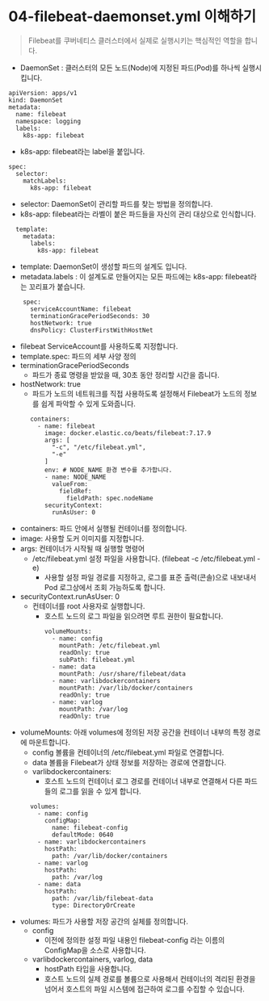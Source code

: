 # 04-filebeat-daemonset.yml 이해하기

> Filebeat를 쿠버네티스 클러스터에서 실제로 실행시키는 핵심적인 역할을 합니다.

- DaemonSet : 클러스터의 모든 노드(Node)에 지정된 파드(Pod)를 하나씩 실행시킵니다.

```YML
apiVersion: apps/v1
kind: DaemonSet
metadata:
  name: filebeat
  namespace: logging
  labels:
    k8s-app: filebeat
```
- k8s-app: filebeat라는 label을 붙입니다.

```YML
spec:
  selector:
    matchLabels:
      k8s-app: filebeat
```
- selector: DaemonSet이 관리할 파드를 찾는 방법을 정의합니다.
- k8s-app: filebeat라는 라벨이 붙은 파드들을 자신의 관리 대상으로 인식합니다.

```YML
  template:
    metadata:
      labels:
        k8s-app: filebeat
```
- template: DaemonSet이 생성할 파드의 설계도 입니다.
- metadata.labels : 이 설계도로 만들어지는 모든 파드에는 k8s-app: filebeat라는 꼬리표가 붙습니다.

```YML
    spec:
      serviceAccountName: filebeat
      terminationGracePeriodSeconds: 30
      hostNetwork: true
      dnsPolicy: ClusterFirstWithHostNet
```
- filebeat ServiceAccount를 사용하도록 지정합니다.
- template.spec: 파드의 세부 사양 정의
- terminationGracePeriodSeconds
    - 파드가 종료 명령을 받았을 때, 30초 동안 정리할 시간을 줍니다.
- hostNetwork: true
    - 파드가 노드의 네트워크를 직접 사용하도록 설정해서 Filebeat가 노드의 정보를 쉽게 파악할 수 있게 도와줍니다.

```YML
      containers:
        - name: filebeat
          image: docker.elastic.co/beats/filebeat:7.17.9
          args: [
            "-c", "/etc/filebeat.yml",
            "-e"
          ]
          env: # NODE_NAME 환경 변수를 추가합니다.
          - name: NODE_NAME
            valueFrom:
              fieldRef:
                fieldPath: spec.nodeName
          securityContext:
            runAsUser: 0
```
- containers: 파드 안에서 실행될 컨테이너를 정의합니다.
- image: 사용할 도커 이미지를 지정합니다.
- args: 컨테이너가 시작될 때 실행할 명령어
    - /etc/filebeat.yml 설정 파일을 사용합니다. (filebeat -c /etc/filebeat.yml -e)
        - 사용할 설정 파일 경로를 지정하고, 로그를 표준 출력(콘솔)으로 내보내서 Pod 로그상에서 조회 가능하도록 합니다.
- securityContext.runAsUser: 0
    - 컨테이너를 root 사용자로 실행합니다. 
        - 호스트 노드의 로그 파일을 읽으려면 루트 권한이 필요합니다.
```YML
          volumeMounts:
            - name: config
              mountPath: /etc/filebeat.yml
              readOnly: true
              subPath: filebeat.yml
            - name: data
              mountPath: /usr/share/filebeat/data
            - name: varlibdockercontainers
              mountPath: /var/lib/docker/containers
              readOnly: true
            - name: varlog
              mountPath: /var/log
              readOnly: true
```
- volumeMounts: 아래 volumes에 정의된 저장 공간을 컨테이너 내부의 특정 경로에 마운트합니다.
    - config 볼륨을 컨테이너의 /etc/filebeat.yml 파일로 연결합니다.
    - data 볼륨을 Filebeat가 상태 정보를 저장하는 경로에 연결합니다.
    - varlibdockercontainers:
        - 호스트 노드의 컨테이너 로그 경로를 컨테이너 내부로 연결해서 다른 파드들의 로그를 읽을 수 있게 합니다.
```YML
      volumes:
        - name: config
          configMap:
            name: filebeat-config
            defaultMode: 0640
        - name: varlibdockercontainers
          hostPath:
            path: /var/lib/docker/containers
        - name: varlog
          hostPath:
            path: /var/log
        - name: data
          hostPath:
            path: /var/lib/filebeat-data
            type: DirectoryOrCreate
```
- volumes: 파드가 사용할 저장 공간의 실체를 정의합니다.
    - config 
        - 이전에 정의한 설정 파일 내용인 filebeat-config 라는 이름의 ConfigMap을 소스로 사용합니다.
    - varlibdockercontainers, varlog, data
        - hostPath 타입을 사용합니다.
        - 호스트 노드의 실제 경로를 볼륨으로 사용해서 컨테이너의 격리된 환경을 넘어서 호스트의 파일 시스템에 접근하여 로그를 수집할 수 있습니다.